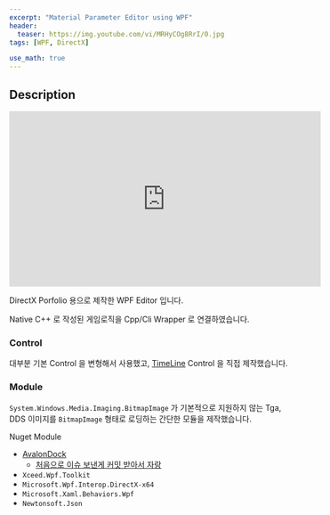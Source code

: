 ```yaml
---
excerpt: "Material Parameter Editor using WPF"
header:
  teaser: https://img.youtube.com/vi/MRHyCOg8RrI/0.jpg
tags: [WPF, DirectX]

use_math: true
---
```


## Description

<iframe width="560" height="315" src="https://www.youtube.com/embed/MRHyCOg8RrI" frameborder="0" allowfullscreen></iframe>

<br/>

DirectX Porfolio 용으로 제작한 WPF Editor 입니다.

Native C++ 로 작성된 게임로직을 Cpp/Cli Wrapper 로 연결하였습니다.

### Control

대부분 기본 Control 을 변형해서 사용했고, [TimeLine](https://mona04.github.io/posts/c%20sharp/wpf/Timelines/) Control 을 직접 제작했습니다.


### Module

```System.Windows.Media.Imaging.BitmapImage``` 가 기본적으로 지원하지 않는 Tga, DDS 이미지를 ```BitmapImage``` 형태로 로딩하는 간단한 모듈을 제작했습니다.

Nuget Module
+ [AvalonDock](https://github.com/Dirkster99/AvalonDock)
  + [처음으로 이슈 보낸게 커밋 받아서 자랑](https://github.com/Dirkster99/AvalonDock/issues/344)
+ ```Xceed.Wpf.Toolkit```
+ ```Microsoft.Wpf.Interop.DirectX-x64```
+ ```Microsoft.Xaml.Behaviors.Wpf```
+ ```Newtonsoft.Json```
